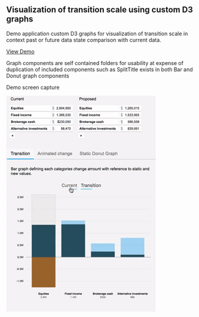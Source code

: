 ## Visualization of transition scale using custom D3 graphs

Demo application custom D3 graphs for visualization of transition scale in
context past or future data state comparison with current data.

<a href="https://nkviduu.github.io/state-transition-d3-graphs/">View Demo</a>

Graph components are self contained folders for usability at expense of duplication of included
components such as SplitTitle exists in both Bar and Donut graph components

Demo screen capture

![Demo screen capture animated gif](src/static/images/state_change_visualization_d3.gif)
